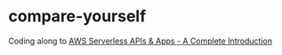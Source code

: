 # compare-yourself

Coding along to [AWS Serverless APIs &amp; Apps - A Complete Introduction](https://www.udemy.com/course/aws-serverless-a-complete-introduction/)
